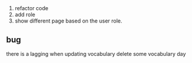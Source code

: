 


## 

1. refactor code 
2. add role 
3. show different page based on the user role.



## bug

there is a lagging when updating vocabulary
delete some vocabulary day